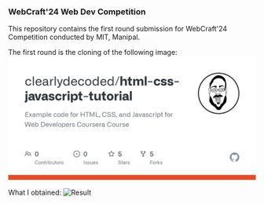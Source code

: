 ### WebCraft'24 Web Dev Competition
This repository contains the first round submission for WebCraft'24 Competition conducted by MIT, Manipal.

The first round is the cloning of the following image: 
![Target](./ToClone.jpeg)

What I obtained:
![Result](https://github.com/Programmer-Arvind/WebCraft-24/assets/96773379/2630cf3f-1376-448d-8184-d93ea795fde5)

